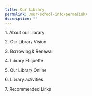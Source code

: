 ```yaml
---
title: Our Library
permalink: /our-school-info/permalink/
description: ""
---
```


1\. About our Library

2\. Our Library Vision

3\. Borrowing & Renewal

4\. Library Etiquette

5\. Our Library Online

6\. Library activities

7\. Recommended Links
